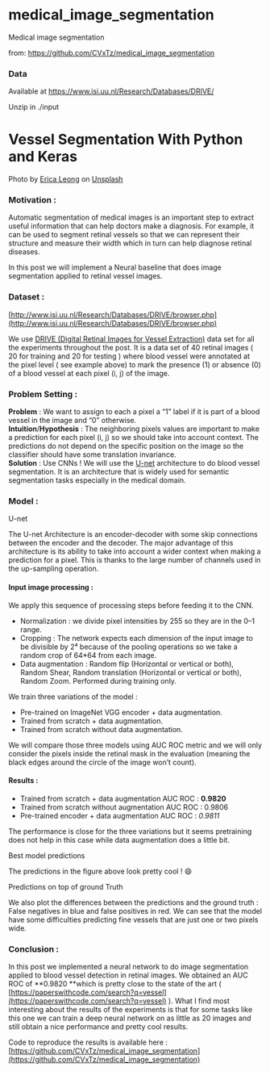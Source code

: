 # medical_image_segmentation

Medical image segmentation

from: https://github.com/CVxTz/medical_image_segmentation

### Data 
Available at https://www.isi.uu.nl/Research/Databases/DRIVE/

Unzip in ./input

# Vessel Segmentation With Python and Keras

<span class="figcaption_hack">Photo by [Erica
Leong](https://unsplash.com/photos/_FoHMYYlatI?utm_source=unsplash&utm_medium=referral&utm_content=creditCopyText)
on
[Unsplash](https://unsplash.com/search/photos/eyes?utm_source=unsplash&utm_medium=referral&utm_content=creditCopyText)</span>

### Motivation :

Automatic segmentation of medical images is an important step to extract useful
information that can help doctors make a diagnosis. For example, it can be used
to segment retinal vessels so that we can represent their structure and measure
their width which in turn can help diagnose retinal diseases.

In this post we will implement a Neural baseline that does image segmentation
applied to retinal vessel images.

### Dataset :

<span class="figcaption_hack">[http://www.isi.uu.nl/Research/Databases/DRIVE/browser.php](http://www.isi.uu.nl/Research/Databases/DRIVE/browser.php)</span>

We use [DRIVE (Digital Retinal Images for Vessel
Extraction)](http://www.isi.uu.nl/Research/Databases/DRIVE/) data set for all
the experiments throughout the post. It is a data set of 40 retinal images ( 20
for training and 20 for testing ) where blood vessel were annotated at the pixel
level ( see example above) to mark the presence (1) or absence (0) of a blood
vessel at each pixel (i, j) of the image.

### Problem Setting :

**Problem** : We want to assign to each a pixel a “1” label if it is part of a
blood vessel in the image and “0” otherwise.<br> **Intuition**/**Hypothesis** :
The neighboring pixels values are important to make a prediction for each pixel
(i, j) so we should take into account context. The predictions do not depend on
the specific position on the image so the classifier should have some
translation invariance.<br> **Solution** : Use CNNs ! We will use the
[U-net](https://duckduckgo.com/?q=U-net&t=canonical&atb=v134-5__&ia=web)
architecture to do blood vessel segmentation. It is an architecture that is
widely used for semantic segmentation tasks especially in the medical domain.

### Model :

<span class="figcaption_hack">U-net</span>

The U-net Architecture is an encoder-decoder with some skip connections between
the encoder and the decoder. The major advantage of this architecture is its
ability to take into account a wider context when making a prediction for a
pixel. This is thanks to the large number of channels used in the up-sampling
operation.

#### **Input image processing :**

We apply this sequence of processing steps before feeding it to the CNN.

* Normalization : we divide pixel intensities by 255 so they are in the 0–1 range.
* Cropping : The network expects each dimension of the input image to be divisible
by 2⁴ because of the pooling operations so we take a random crop of 64*64 from
each image.
* Data augmentation : Random flip (Horizontal or vertical or both), Random Shear,
Random translation (Horizontal or vertical or both), Random Zoom. Performed
during training only.

We train three variations of the model :

* Pre-trained on ImageNet VGG encoder + data augmentation.
* Trained from scratch + data augmentation.
* Trained from scratch without data augmentation.

We will compare those three models using AUC ROC metric and we will only
consider the pixels inside the retinal mask in the evaluation (meaning the black
edges around the circle of the image won’t count).

#### Results :

* Trained from scratch + data augmentation AUC ROC : **0.9820**
* Trained from scratch without augmentation AUC ROC : 0.9806
* Pre-trained encoder + data augmentation AUC ROC : *0.9811*

The performance is close for the three variations but it seems pretraining does
not help in this case while data augmentation does a little bit.

<span class="figcaption_hack">Best model predictions</span>

The predictions in the figure above look pretty cool ! 😄

<span class="figcaption_hack">Predictions on top of ground Truth</span>

We also plot the differences between the predictions and the ground truth :
False negatives in blue and false positives in red. We can see that the model
have some difficulties predicting fine vessels that are just one or two pixels
wide.

### Conclusion :

In this post we implemented a neural network to do image segmentation applied to
blood vessel detection in retinal images. We obtained an AUC ROC of **0.9820
**which is pretty close to the state of the art (
[https://paperswithcode.com/search?q=vessel](https://paperswithcode.com/search?q=vessel)
). What I find most interesting about the results of the experiments is that for
some tasks like this one we can train a deep neural network on as little as 20
images and still obtain a nice performance and pretty cool results.

Code to reproduce the results is available here :
[https://github.com/CVxTz/medical_image_segmentation](https://github.com/CVxTz/medical_image_segmentation)

